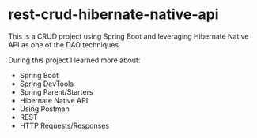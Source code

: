 # rest-crud-hibernate-native-api

This is a CRUD project using Spring Boot and leveraging Hibernate Native API as one of the DAO techniques.

During this project I learned more about:

* Spring Boot
* Spring DevTools
* Spring Parent/Starters 
* Hibernate Native API
* Using Postman
* REST
* HTTP Requests/Responses

